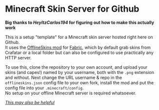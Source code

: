 # Minecraft Skin Server for Github

**Big thanks to *HeyItzCarlos194* for figuring out how to make this actually work**

This is a setup "template" for a Minecraft skin server hosted right here on Github.  
It uses the [OfflineSkins mod](https://www.curseforge.com/minecraft/mc-mods/offlineskins-fabric) for [Fabric](https://fabricmc.net), which by default grab skins from Crafatar or a local folder but can also be configured to use practically any HTTP server.

To use this, clone the repository to your own account, and upload your skins (and capes!) named by your username, both with the `.png` extension and without. Next change the URL username & repo in the `offlineskins.json` config file to your own fork, install the mod and put the config file into your `.minecraft/config`.  
No setup on your offline Minecraft server is required whatsoever.

_[This may also be helpful](https://github.com/gmag224/MultiMC5-Offline)_
